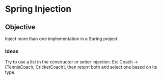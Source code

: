 # Spring Injection


## Objective
Inject more than one implementation in a Spring project.

### Ideas
Try to use a list in the constructor or setter injection. Ex: Coach → [TennisCoach, CricketCoach], then return both and 
select one based on its type.